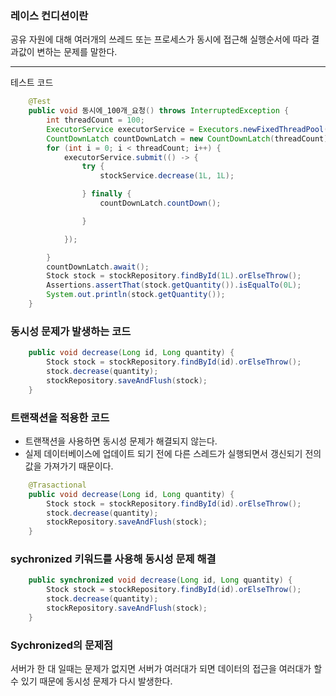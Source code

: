 ### 레이스 컨디션이란
공유 자원에 대해 여러개의 쓰레드 또는 프로세스가 동시에 접근해 실행순서에 따라 결과값이 변하는 문제를 말한다.

---



테스트 코드
```java
    @Test
    public void 동시에_100개_요청() throws InterruptedException {
        int threadCount = 100;
        ExecutorService executorService = Executors.newFixedThreadPool(32);
        CountDownLatch countDownLatch = new CountDownLatch(threadCount);
        for (int i = 0; i < threadCount; i++) {
            executorService.submit(() -> {
                try {
                    stockService.decrease(1L, 1L);

                } finally {
                    countDownLatch.countDown();

                }

            });

        }
        countDownLatch.await();
        Stock stock = stockRepository.findById(1L).orElseThrow();
        Assertions.assertThat(stock.getQuantity()).isEqualTo(0L);
        System.out.println(stock.getQuantity());
    }
```

### 동시성 문제가 발생하는 코드
```java
    public void decrease(Long id, Long quantity) {
        Stock stock = stockRepository.findById(id).orElseThrow();
        stock.decrease(quantity);
        stockRepository.saveAndFlush(stock);
    }
```


### 트랜잭션을 적용한 코드  
- 트랜잭션을 사용하면 동시성 문제가 해결되지 않는다.  
- 실제 데이터베이스에 업데이트 되기 전에 다른 스레드가 실행되면서 갱신되기 전의 값을 가져가기 때문이다.
```java
    @Trasactional
    public void decrease(Long id, Long quantity) {
        Stock stock = stockRepository.findById(id).orElseThrow();
        stock.decrease(quantity);
        stockRepository.saveAndFlush(stock);
    }
```

### sychronized 키워드를 사용해 동시성 문제 해결
```java
    public synchronized void decrease(Long id, Long quantity) {
        Stock stock = stockRepository.findById(id).orElseThrow();
        stock.decrease(quantity);
        stockRepository.saveAndFlush(stock);
    }
```
### Sychronized의 문제점
서버가 한 대 일때는 문제가 없지면 서버가 여러대가 되면 데이터의 접근을 여러대가 할 수 있기 때문에 동시성 문제가 다시 발생한다.






